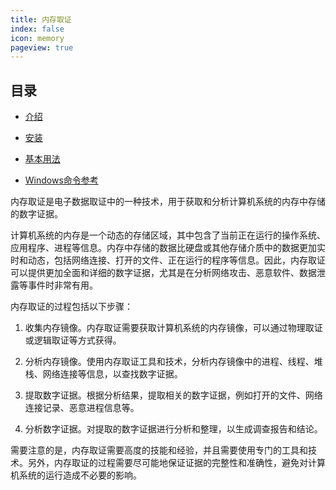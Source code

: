 ```yaml
---
title: 内存取证
index: false
icon: memory
pageview: true
---
```


## 目录

- [介绍](js.md)

- [安装](isntall.md)

- [基本用法](base.md)

- [Windows命令参考](winvol.md)

内存取证是电子数据取证中的一种技术，用于获取和分析计算机系统的内存中存储的数字证据。

计算机系统的内存是一个动态的存储区域，其中包含了当前正在运行的操作系统、应用程序、进程等信息。内存中存储的数据比硬盘或其他存储介质中的数据更加实时和动态，包括网络连接、打开的文件、正在运行的程序等信息。因此，内存取证可以提供更加全面和详细的数字证据，尤其是在分析网络攻击、恶意软件、数据泄露等事件时非常有用。

内存取证的过程包括以下步骤：

1. 收集内存镜像。内存取证需要获取计算机系统的内存镜像，可以通过物理取证或逻辑取证等方式获得。

2. 分析内存镜像。使用内存取证工具和技术，分析内存镜像中的进程、线程、堆栈、网络连接等信息，以查找数字证据。

3. 提取数字证据。根据分析结果，提取相关的数字证据，例如打开的文件、网络连接记录、恶意进程信息等。

4. 分析数字证据。对提取的数字证据进行分析和整理，以生成调查报告和结论。

需要注意的是，内存取证需要高度的技能和经验，并且需要使用专门的工具和技术。另外，内存取证的过程需要尽可能地保证证据的完整性和准确性，避免对计算机系统的运行造成不必要的影响。

